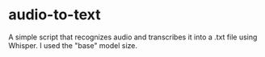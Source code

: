 # audio-to-text

A simple script that recognizes audio and transcribes it into a .txt file using Whisper. 
I used the "base" model size.
